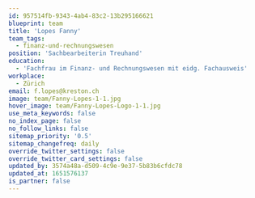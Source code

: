 ```yaml
---
id: 957514fb-9343-4ab4-83c2-13b295166621
blueprint: team
title: 'Lopes Fanny'
team_tags:
  - finanz-und-rechnungswesen
position: 'Sachbearbeiterin Treuhand'
education:
  - 'Fachfrau im Finanz- und Rechnungswesen mit eidg. Fachausweis'
workplace:
  - Zürich
email: f.lopes@kreston.ch
image: team/Fanny-Lopes-1-1.jpg
hover_image: team/Fanny-Lopes-Logo-1-1.jpg
use_meta_keywords: false
no_index_page: false
no_follow_links: false
sitemap_priority: '0.5'
sitemap_changefreq: daily
override_twitter_settings: false
override_twitter_card_settings: false
updated_by: 3574a48a-d509-4c9e-9e37-5b83b6cfdc78
updated_at: 1651576137
is_partner: false
---
```

